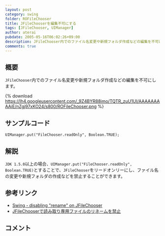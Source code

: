 ```yaml
---
layout: post
category: swing
folder: ROFileChooser
title: JFileChooserを編集不可にする
tags: [JFileChooser, UIManager]
author: aterai
pubdate: 2005-05-16T06:02:26+09:00
description: JFileChooser内でのファイル名変更や新規フォルダ作成などの編集を不可にします。
comments: true
---
```

## 概要
`JFileChooser`内でのファイル名変更や新規フォルダ作成などの編集を不可にします。

{% download https://lh4.googleusercontent.com/_9Z4BYR88imo/TQTR_zuU1UI/AAAAAAAAAiE/nZgj97xKO24/s800/ROFileChooser.png %}

## サンプルコード
<pre class="prettyprint"><code>UIManager.put("FileChooser.readOnly", Boolean.TRUE);
</code></pre>

## 解説
`JDK 1.5.0`以上の場合、`UIManager.put("FileChooser.readOnly", Boolean.TRUE)`とすることで、`JFileChooser`をリードオンリーにし、ファイル名の変更や新規フォルダの作成などを禁止することができます。

## 参考リンク
- [Swing - disabling "rename" on JFileChooser](https://community.oracle.com/thread/1377535)
- [JFileChooserで読み取り専用ファイルのリネームを禁止](http://ateraimemo.com/Swing/RenameIfCanWriteFileChooser.html)

<!-- dummy comment line for breaking list -->

## コメント
